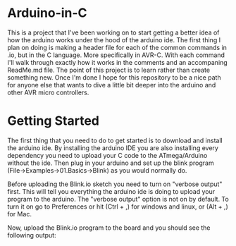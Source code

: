 # Arduino-in-C
This is a project that I've been working on to start getting a better idea of how the arduino works under the hood of the arduino ide. The first thing I plan on doing is making a header file for each of the common commands in .io, but in the C language. More specifically in AVR-C. With each command I'll walk through exactly how it works in the comments and an accompaning ReadMe.md file. The point of this project is to learn rather than create something new. Once I'm done I hope for this repository to be a nice path for anyone else that wants to dive a little bit deeper into the arduino and other AVR micro controllers. 

# Getting Started
The first thing that you need to do to get started is to download and install the arduino ide. By installing the arduino IDE you are also installing every dependency you need to upload your C code to the ATmega/Arduino without the ide. Then plug in your arduino and set up the blink program (File->Examples->01.Basics->Blink) as you would normally do. 

Before uploading the Blink.io sketch you need to turn on "verbose output" first. This will tell you everything the arduino ide is doing to upload your program to the arduino. The "verbose output" option is not on by default. To turn it on go to Preferences or hit (Ctrl + ,) for windows and linux, or (Alt + ,) for Mac. 



Now, upload the Blink.io program to the board and you should see the following output:
